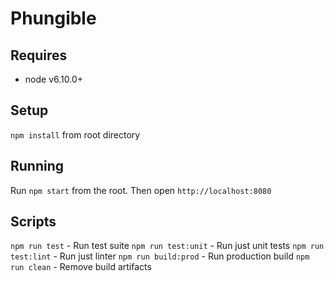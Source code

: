 # Phungible

## Requires
* node v6.10.0+

## Setup
`npm install` from root directory

## Running
Run `npm start` from the root.  Then open `http://localhost:8080`

## Scripts

`npm run test` - Run test suite
`npm run test:unit` - Run just unit tests
`npm run test:lint` - Run just linter
`npm run build:prod` - Run production build
`npm run clean` - Remove build artifacts
